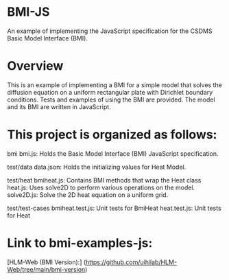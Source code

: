 # BMI-JS
An example of implementing the JavaScript specification for the CSDMS Basic Model Interface (BMI).

# Overview
This is an example of implementing a BMI for a simple model that solves the diffusion equation on a uniform rectangular plate with Dirichlet boundary conditions. Tests and examples of using the BMI are provided. The model and its BMI are written in JavaScript.

# This project is organized as follows:

bmi
bmi.js: Holds the Basic Model Interface (BMI) JavaScript specification.

test/data
data.json: Holds the initializing values for Heat Model.

test/heat
bmiheat.js: Contains BMI methods that wrap the Heat class
heat.js: Uses solve2D to perform various operations on the model.
solve2D.js: Solve the 2D heat equation on a uniform grid.

test/test-cases
bmiheat.test.js: Unit tests for BmiHeat
heat.test.js: Unit tests for Heat

# Link to bmi-examples-js:

[HLM-Web (BMI Version):]
(https://github.com/uihilab/HLM-Web/tree/main/bmi-version)
